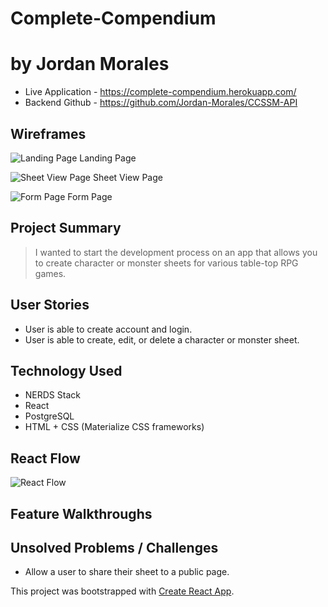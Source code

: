 # Complete-Compendium
# by Jordan Morales

- Live Application - https://complete-compendium.herokuapp.com/
- Backend Github - https://github.com/Jordan-Morales/CCSSM-API

## Wireframes

![Landing Page](https://res.cloudinary.com/htc0pkenr/image/upload/c_scale,w_450/v1578445797/kcw5rjnz29awou0chama.png)
Landing Page

![Sheet View Page](https://res.cloudinary.com/htc0pkenr/image/upload/c_scale,w_450/v1578445796/vdvk6qe9aw82yrghsvvx.png)
Sheet View Page

![Form Page](https://res.cloudinary.com/htc0pkenr/image/upload/c_scale,w_450/v1578445797/xv3smfubtpqi6djiktgt.png)
Form Page

## Project Summary
> I wanted to start the development process on an app that allows you to create character or monster sheets for various table-top RPG games.


## User Stories
- User is able to create account and login.
- User is able to create, edit, or delete a character or monster sheet.

## Technology Used
- NERDS Stack
- React
- PostgreSQL
- HTML + CSS (Materialize CSS frameworks)

## React Flow

![React Flow](https://res.cloudinary.com/htc0pkenr/image/upload/v1578445796/ljoghiqvc7oucqp2rkix.jpg)

## Feature Walkthroughs


## Unsolved Problems / Challenges
- Allow a user to share their sheet to a public page.


This project was bootstrapped with [Create React App](https://github.com/facebook/create-react-app).
